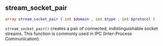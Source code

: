 stream_socket_pair
---
```php
array stream_socket_pair ( int $domain , int $type , int $protocol )
```
`stream_socket_pair()` creates a pair of connected, indistinguishable socket streams. This function is commonly used in IPC (Inter-Process Communication).
